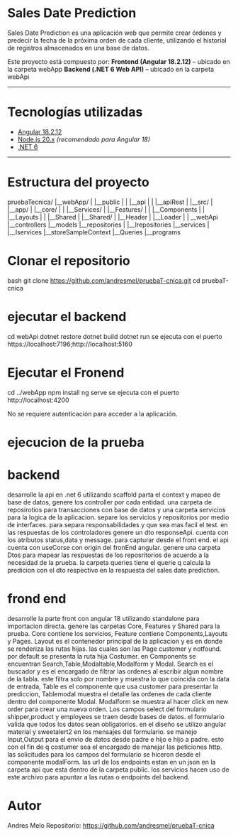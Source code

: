 # Sales Date Prediction

Sales Date Prediction es una aplicación web que permite crear órdenes y predecir la fecha de la próxima orden de cada cliente, utilizando el historial de registros almacenados en una base de datos.

Este proyecto está compuesto por:
**Frontend (Angular 18.2.12)** – ubicado en la carpeta webApp
**Backend (.NET 6 Web API)** – ubicado en la carpeta webApi

---

# Tecnologías utilizadas

- [Angular 18.2.12](https://angular.io/)
- [Node.js 20.x](https://nodejs.org/) *(recomendado para Angular 18)*
- [.NET 6](https://dotnet.microsoft.com/en-us/download/dotnet/6.0)

---

# Estructura del proyecto
 pruebaTecnica/
     |__webApp/
     |    |__public
     |    |    |__api
     |     |        |__apiRest
     |     |__src/
     |        |__app/
     |            |__core/
     |            |    |__Services/
     |            |__Features/
     |            |    |__Components
     |            |    |__Layouts
     |            |    |__Shared
     |            |__Shared/ 
     |                 |__Header
     |                 |__Loader
     |
     | __webApi
           |__controllers
           |__models
           |__repositories
           |     |__Irepositories
           |__services
           |     |__Iservices
           |__storeSampleContext
           |__Queries
           |__programs

 # Clonar el repositorio

bash
git clone https://github.com/andresmel/pruebaT-cnica.git
cd pruebaT-cnica

# ejecutar el backend
  cd webApi
  dotnet restore
  dotnet build
  dotnet run
  se ejecuta con el puerto https://localhost:7196;http://localhost:5160

# Ejecutar el Fronend
cd ../webApp
npm install
ng serve
se ejecuta con el puerto http://localhost:4200


No se requiere autenticación para acceder a la aplicación.

# ejecucion de la prueba
# backend
desarrolle la api en .net 6 utilizando scaffold parta el context y mapeo de base de datos,
genere los controller por cada entidad. una carpeta de reposirotios para transacciones con base de datos
y una carpeta servicios para la logica de la aplicacion. separe los servicios y repositorios por medio de interfaces. para separa responsabilidades y que sea mas facil el test. en las respuestas de los controladores genere un dto responseApi. cuenta con los atributos  status,data y message. para capturar desde el front end.
el api cuenta con useCorse con origin del fronEnd angular. genere una carpeta Dtos para mapear las respuestas de los reposritorios de acuerdo a la necesidad de la prueba. la carpeta queries tiene el querie
q calcula la predicion con el dto respectivo en la respuesta del sales date prediction. 

# frond end

desarrolle la parte front con angular 18 utilizando standalone para importacion directa. genere las carpetas Core, Features y Shared para la prueba. Core contiene los servicios, Feature contiene Components,Layouts y Pages. Layout es el contenedor principal de la aplicacion y es en donde se renderiza las rutas hijas. las cuales son las Page customer y notfound. por default se presenta la ruta hija Costumer. en Components se encuentran Search,Table,Modaltable,Modalform y Modal. Search es el buscador y es el encargado de filtrar las ordenes al escribir algun nombre de la tabla. este filtra solo por nombre  y muestra lo que coincida con la data de entrada, Table es el componente que usa customer para presentar la prediccion, Tablemodal muestra el detalle las ordenes de cada cliente dentro del componente Modal. Modalform se muestra al hacer click en new order para crear una nueva orden. Los campos select del formulario shipper,product y employees se traen desde bases de datos. el formulario valida que todos los datos sean obligatorios. en el diseño se utilizo angular material y sweetalert2 en los mensajes del formulario. se manejo Input,Output para el envio 
de datos desde padre e hijo e hijo a padre. esto con el fin de q costumer sea el encargado de manejar las peticiones http. las solicitudes para los campos del formulario se hiceron desde el componente modalForm.
las url de los endpoints  estan en un json en la carpeta api que esta dentro de la carpeta public.
los servicios hacen uso de este archivo para apuntar a las rutas o endpoints del backend.


 # Autor
 Andres Melo
 Repositorio: https://github.com/andresmel/pruebaT-cnica

